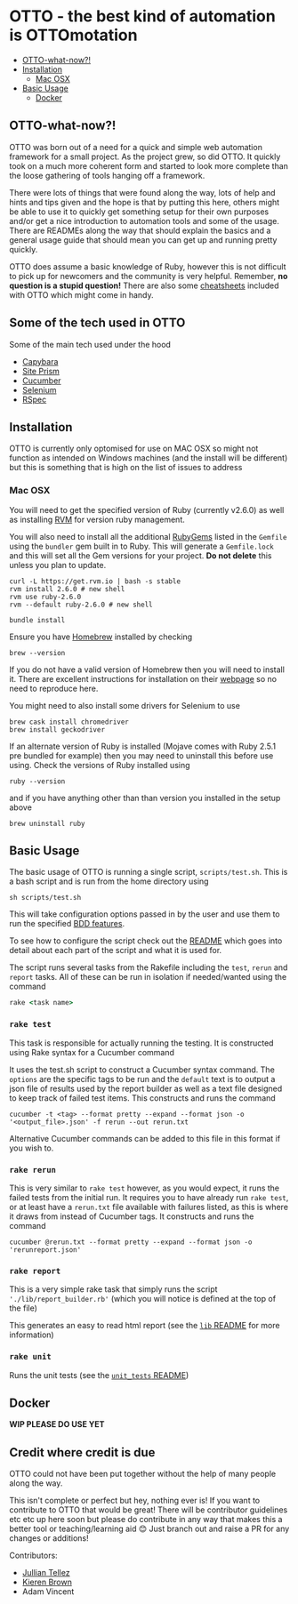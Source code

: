 # **OTTO** - the best kind of automation is OTTOmotation

- [OTTO-what-now?!](#otto-what-now?!)
- [Installation](#installation)
    - [Mac OSX](#mac-osx)
- [Basic Usage](#basic-usage)
    - [Docker](#docker)


## **OTTO-what-now?!**
OTTO was born out of a need for a quick and simple web automation framework for a small project. As the project grew, so did OTTO. It quickly took on a much more coherent form and started to look more complete than the loose gathering of tools hanging off a framework.

There were lots of things that were found along the way, lots of help and hints and tips given and the hope is that by putting this here, others might be able to use it to quickly get something setup for their own purposes and/or get a nice introduction to automation tools and some of the usage. There are READMEs along the way that should explain the basics and a general usage guide that should mean you can get up and running pretty quickly.

OTTO does assume a basic knowledge of Ruby, however this is not difficult to pick up for newcomers and the community is very helpful. Remember, **no question is a stupid question!** There are also some [cheatsheets](docs/cheatsheets) included with OTTO which might come in handy.

## **Some of the tech used in OTTO**

Some of the main tech used under the hood

 * [Capybara](https://github.com/teamcapybara/capybara)
 * [Site Prism](https://github.com/natritmeyer/site_prism) 
 * [Cucumber](https://github.com/cucumber)
 * [Selenium](https://www.seleniumhq.org/)
 * [RSpec](https://rspec.info/)


## **Installation**
OTTO is currently only optomised for use on MAC OSX so might not function as intended on Windows machines (and the install will be different) but this is something that is high on the list of issues to address

### **Mac OSX**
You will need to get the specified version of Ruby (currently v2.6.0) as well as installing [RVM](https://rvm.io/rvm/about) for version ruby management.

You will also need to install all the additional [RubyGems](https://guides.rubygems.org/) listed in the `Gemfile` using the `bundler` gem built in to Ruby. This will generate a `Gemfile.lock` and this will set all the Gem versions for your project. **Do not delete** this unless you plan to update.
```
curl -L https://get.rvm.io | bash -s stable
rvm install 2.6.0 # new shell
rvm use ruby-2.6.0
rvm --default ruby-2.6.0 # new shell

bundle install
```
Ensure you have [Homebrew](https://brew.sh/) installed by checking
```
brew --version
```

If you do not have a valid version of Homebrew then you will need to install it. There are excellent instructions for installation on their [webpage](https://brew.sh/) so no need to reproduce here.

You might need to also install some drivers for Selenium to use

```
brew cask install chromedriver
brew install geckodriver
```

If an alternate version of Ruby is installed (Mojave comes with Ruby 2.5.1 pre bundled for example) then you may need to uninstall this before use using. Check the versions of Ruby installed using

```
ruby --version
```
and if you have anything other than than version you installed in the setup above
```
brew uninstall ruby
```

## **Basic Usage**

The basic usage of OTTO is running a single script, `scripts/test.sh`. This is a bash script and is run from the home directory using
```
sh scripts/test.sh
```
This will take configuration options passed in by the user and use them to run the specified [BDD features](features/README.md). 

To see how to configure the script check out the [README](scripts/README.md) which goes into detail about each part of the script and what it is used for.

The script runs several tasks from the Rakefile including the `test`, `rerun` and `report` tasks. All of these can be run in isolation if needed/wanted using the command

```ruby
rake <task name>
```

### `rake test`
This task is responsible for actually running the testing. It is constructed using Rake syntax for a Cucumber command

It uses the test.sh script to construct a Cucumber syntax command. The `options` are the specific tags to be run and the `default` text is to output a json file of results used by the report builder as well as a text file designed to keep track of failed test items. This constructs and runs the command

```gherkin
cucumber -t <tag> --format pretty --expand --format json -o '<output_file>.json' -f rerun --out rerun.txt
```
Alternative Cucumber commands can be added to this file in this format if you wish to.

### `rake rerun`
This is very similar to `rake test` however, as you would expect, it runs the failed tests from the initial run. It requires you to have already run `rake test`, or at least have a `rerun.txt` file available with failures listed, as this is where it draws from instead of Cucumber tags. It constructs and runs the command

```gherkin
cucumber @rerun.txt --format pretty --expand --format json -o 'rerunreport.json'
```

### `rake report`
This is a very simple rake task that simply runs the script `'./lib/report_builder.rb'` (which you will notice is defined at the top of the file)

This generates an easy to read html report (see the [`lib` README](lib/README.md) for more information)

### `rake unit`
Runs the unit tests (see the [`unit_tests` README](unit_tests/README.md))

## **Docker**

**WIP PLEASE DO USE YET**



## **Credit where credit is due**

OTTO could not have been put together without the help of many people along the way. 

This isn't complete or perfect but hey, nothing ever is! If you want to contribute to OTTO that would be great! There will be contributor guidelines etc etc up here soon but please do contribute in any way that makes this a better tool or teaching/learning aid :blush: Just branch out and raise a PR for any changes or additions!

Contributors:

* [Jullian Tellez](https://github.com/juliantellez)
* [Kieren Brown](https://github.com/kj-brown)
* Adam Vincent